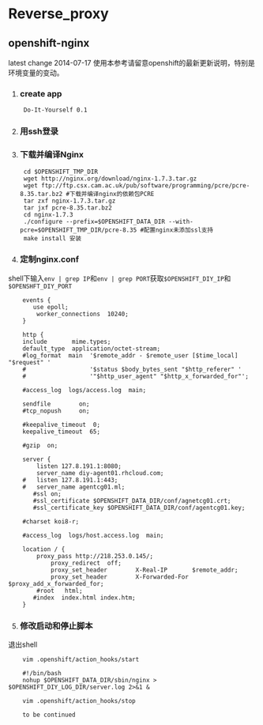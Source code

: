 # Reverse_proxy

## openshift-nginx
latest change 2014-07-17 使用本参考请留意openshift的最新更新说明，特别是环境变量的变动。

1. ### create app

        Do-It-Yourself 0.1

2. ### 用ssh登录

3. ### 下载并编译Nginx

        cd $OPENSHIFT_TMP_DIR
        wget http://nginx.org/download/nginx-1.7.3.tar.gz
        wget ftp://ftp.csx.cam.ac.uk/pub/software/programming/pcre/pcre-8.35.tar.bz2 #下载并编译nginx的依赖包PCRE
        tar zxf nginx-1.7.3.tar.gz
        tar jxf pcre-8.35.tar.bz2
        cd nginx-1.7.3
        ./configure --prefix=$OPENSHIFT_DATA_DIR --with-pcre=$OPENSHIFT_TMP_DIR/pcre-8.35 #配置nginx未添加ssl支持
        make install 安装

4. ### 定制nginx.conf
   
 shell下输入`env | grep IP`和`env | grep PORT`获取`$OPENSHIFT_DIY_IP`和`$OPENSHFT_DIY_PORT`
        
        events {
	       use epoll;
            worker_connections  10240;
        }
        
        http {
        include       mime.types;
        default_type  application/octet-stream;
        #log_format  main  '$remote_addr - $remote_user [$time_local] "$request" '
        #                  '$status $body_bytes_sent "$http_referer" '
        #                  '"$http_user_agent" "$http_x_forwarded_for"';

        #access_log  logs/access.log  main;

        sendfile        on;
        #tcp_nopush     on;

        #keepalive_timeout  0;
        keepalive_timeout  65;

        #gzip  on;

        server {
            listen 127.8.191.1:8080; 
            server_name diy-agent01.rhcloud.com;
        #	listen 127.8.191.1:443;
        #	server_name agentcg01.ml;
	       #ssl on;
	       #ssl_certificate $OPENSHIFT_DATA_DIR/conf/agnetcg01.crt;
	       #ssl_certificate_key $OPENSHIFT_DATA_DIR/conf/agentcg01.key;

        #charset koi8-r;

        #access_log  logs/host.access.log  main;

        location / {
            proxy_pass http://218.253.0.145/;
                proxy_redirect  off;
                proxy_set_header        X-Real-IP       $remote_addr;
                proxy_set_header        X-Forwarded-For $proxy_add_x_forwarded_for;
            #root   html;
           #index  index.html index.htm;
        }
        
5. ### 修改启动和停止脚本
  
退出shell
    
        vim .openshift/action_hooks/start
        
        #!/bin/bash
        nohup $OPENSHIFT_DATA_DIR/sbin/nginx > $OPENSHIFT_DIY_LOG_DIR/server.log 2>&1 &
        
        vim .openshift/action_hooks/stop
        
        to be continued
